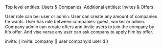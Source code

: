 Top level entities: Users & Companies.
Additional entities: Invites & Offers

User role can be: user or admin.
User can create any amount of companies he wants.
User has role between companies: guest, worker or admin.
Company admin can create offers and invite users to join the company by it's offer.
And vise verse any user can ask company to apply him by offer. 

invite: {
    invite: company || user
    companyId
    userId
}